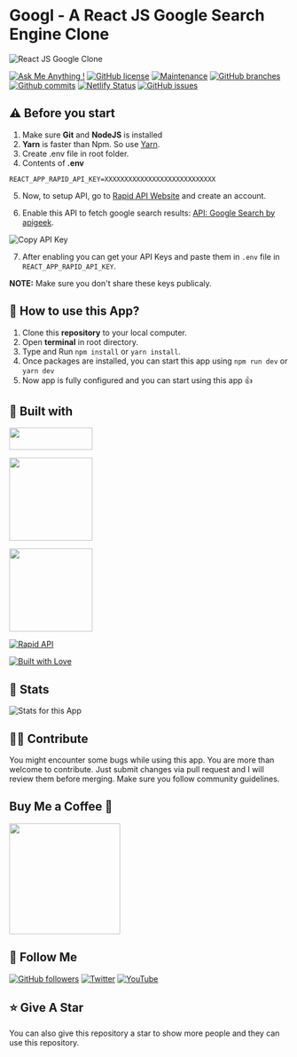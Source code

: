 # Googl - A React JS Google Search Engine Clone

![React JS Google Clone](https://user-images.githubusercontent.com/71302066/175765913-09fb0722-9969-4682-bfa2-9581fcc0c5a2.png)

[![Ask Me Anything !](https://img.shields.io/badge/Ask%20me-anything-1abc9c.svg)](https://github.com/Technical-Shubham-tech)
[![GitHub license](https://img.shields.io/github/license/Technical-Shubham-tech/google-clone)](https://github.com/Technical-Shubham-tech/google-clone/blob/main/LICENSE.md)
[![Maintenance](https://img.shields.io/badge/Maintained%3F-yes-green.svg)](https://github.com/Technical-Shubham-tech/google-clone/commits/main)
[![GitHub branches](https://badgen.net/github/branches/Technical-Shubham-tech/google-clone/)](https://github.com/Technical-Shubham-tech/google-clone/branches)
[![Github commits](https://badgen.net/github/commits/Technical-Shubham-tech/google-clone/main)](https://github.com/Technical-Shubham-tech/google-clone/commits)
[![Netlify Status](https://api.netlify.com/api/v1/badges/bf93cac6-4dc2-4c59-b010-ad1360481009/deploy-status)](https://react-googl-clone.netlify.app)
[![GitHub issues](https://img.shields.io/github/issues/Technical-Shubham-tech/google-clone)](https://github.com/Technical-Shubham-tech/google-clone/issues)

## ⚠️ Before you start

1. Make sure **Git** and **NodeJS** is installed
2. **Yarn** is faster than Npm. So use [Yarn](https://classic.yarnpkg.com/lang/en/docs/install/).
3. Create .env file in root folder.
4. Contents of **.env**

```
REACT_APP_RAPID_API_KEY=XXXXXXXXXXXXXXXXXXXXXXXXXXXX
```

5. Now, to setup API, go to [Rapid API Website](https://rapidapi.com/) and create an account.

6. Enable this API to fetch google search results: [API: Google Search by apigeek](https://rapidapi.com/apigeek/api/google-search3/).

![Copy API Key](https://user-images.githubusercontent.com/71302066/175766174-58a0779b-71ea-4f64-af87-2e23fedd0a7b.png)

7. After enabling you can get your API Keys and paste them in `.env` file in `REACT_APP_RAPID_API_KEY`.

**NOTE:** Make sure you don't share these keys publicaly.

## 📌 How to use this App?

1. Clone this **repository** to your local computer.
2. Open **terminal** in root directory.
3. Type and Run `npm install` or `yarn install`.
4. Once packages are installed, you can start this app using `npm run dev` or `yarn dev`
5. Now app is fully configured and you can start using this app :+1:

## 📃 Built with

[<img src="https://img.shields.io/badge/JavaScript-323330?style=for-the-badge&logo=javascript&logoColor=F7DF1E" width="150" height="40" />](https://www.javascript.com/)

[<img src="https://img.shields.io/badge/React-20232A?style=for-the-badge&logo=react&logoColor=61DAFB" width="150" />](https://reactjs.org/)

[<img src="https://img.shields.io/badge/Tailwind_CSS-38B2AC?style=for-the-badge&logo=tailwind-css&logoColor=white" width="150" />](https://tailwindcss.com/)

[<img src="https://user-images.githubusercontent.com/71302066/174567516-824b1967-5954-4ac7-9446-14a3b2ab825d.svg" alt="Rapid API">](https://rapidapi.com/)

[<img src="http://ForTheBadge.com/images/badges/built-with-love.svg" alt="Built with Love">](https://github.com/Technical-Shubham-tech)

## 🔧 Stats

![Stats for this App](https://user-images.githubusercontent.com/71302066/175766396-a33b67dc-57d3-4fe6-8b5a-4072066b70d5.svg)

## 🙌🏼 Contribute

You might encounter some bugs while using this app. You are more than welcome to contribute. Just submit changes via pull request and I will review them before merging. Make sure you follow community guidelines.

## Buy Me a Coffee 🍺

[<img src="https://img.shields.io/badge/Buy_Me_A_Coffee-FFDD00?style=for-the-badge&logo=buy-me-a-coffee&logoColor=black" width="200" />](https://www.buymeacoffee.com/sanidhy "Buy me a Coffee")

## 🚀 Follow Me

[![GitHub followers](https://img.shields.io/github/followers/Technical-Shubham-tech?style=social&label=Follow&maxAge=2592000)](https://github.com/Technical-Shubham-tech)
[![Twitter](https://img.shields.io/twitter/url?style=social&url=https%3A%2F%2Ftwitter.com%2FTechnicalShubam)](https://twitter.com/intent/tweet?text=Wow:&url=https%3A%2F%2Fgithub.com%2FTechnical-Shubham-tech%2Fmedical-chat-app)
[![YouTube](https://img.shields.io/badge/YouTube-FF0000?style=for-the-badge&logo=youtube&logoColor=white)](https://www.youtube.com/channel/UCNAz_hUVBG2ZUN8TVm0bmYw)

## ⭐ Give A Star

You can also give this repository a star to show more people and they can use this repository.
